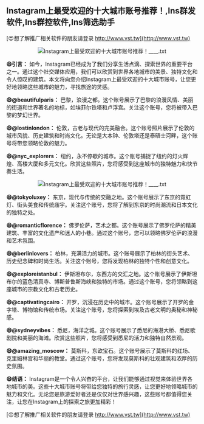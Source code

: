 ## **Instagram上最受欢迎的十大城市账号推荐！,Ins群发软件,Ins群控软件,Ins筛选助手**

[😍想了解推广相关软件的朋友请登录 http://www.vst.tw](http://www.vst.tw)

 <center><img src="https://vst.tw/MP4/tuiguang/png/0.png" alt="Instagram上最受欢迎的十大城市账号推荐！____.txt"></center>

**😄引言：**
如今，Instagram已经成为了我们分享生活点滴、探索世界的重要平台之一。通过这个社交媒体应用，我们可以欣赏到世界各地城市的美景、独特文化和令人惊叹的建筑。本文将向您介绍Instagram上最受欢迎的十大城市账号，让您更好地领略这些城市的魅力，寻找旅途的灵感。

**😄@beautifulparis：**
巴黎，浪漫之都。这个账号展示了巴黎的浪漫风情、美丽的街道和世界著名的地标，如埃菲尔铁塔和卢浮宫。关注这个账号，您将被带入巴黎的梦幻世界。

**😄@lostinlondon：**
伦敦，古老与现代的完美融合。这个账号照片展示了伦敦的城市风貌、历史建筑和时尚文化。无论是大本钟、伦敦塔还是泰晤士河畔，这个账号将带您领略伦敦的魅力。

**😄@nyc_explorers：**
纽约，永不停歇的城市。这个账号捕捉了纽约的灯火辉煌、高楼大厦和多元文化。欣赏这些照片，您将感受到这座城市的独特魅力和快节奏生活。

 <center><img src="https://vst.tw/MP4/tuiguang/png/1.png" alt="Instagram上最受欢迎的十大城市账号推荐！____.txt"></center>

**😄@tokyoluxey：**
东京，现代与传统的交融之地。这个账号展示了东京的霓虹灯、街头美食和传统庙宇。关注这个账号，您将了解到东京的时尚潮流和日本文化的独特之处。

**😄@romanticflorence：**
佛罗伦萨，艺术之都。这个账号展示了佛罗伦萨的精美建筑、丰富的文化遗产和迷人的小巷。通过这个账号，您可以领略佛罗伦萨的浪漫和艺术氛围。

**😄@berlinlovers：**
柏林，充满活力的城市。这个账号展示了柏林的街头艺术、历史纪念碑和时尚生活。关注这个账号，您将发现柏林的独特个性和创意文化。

**😄@exploreistanbul：**
伊斯坦布尔，东西方的交汇之地。这个账号展示了伊斯坦布尔的蓝色清真寺、博斯普鲁斯海峡和独特的市场。通过这个账号，您将领略到这座城市的宗教文化和古老历史。

**😄@captivatingcairo：**
开罗，沉浸在历史中的城市。这个账号展示了开罗的金字塔、博物馆和传统市场。关注这个账号，您将探索到埃及古老文明的奥秘和神秘感。

**😄@sydneyvibes：**
悉尼，海洋之城。这个账号展示了悉尼的海港大桥、悉尼歌剧院和美丽的海滩。欣赏这些照片，您将感受到悉尼的活力和独特自然景观。

**😄@amazing_moscow：**
莫斯科，东欧宝石。这个账号展示了莫斯科的红场、克里姆林宫和华丽的教堂。通过这个账号，您将发现莫斯科的壮观建筑和浓厚的历史氛围。

**😄结语：**
Instagram是一个令人兴奋的平台，让我们能够通过视觉来体验世界各地城市的美。这些十大城市账号将带给您独特的旅行灵感，让您更好地领略城市的魅力和文化。无论您是旅游爱好者还是仅仅对世界感兴趣，这些账号都值得您关注，让您在Instagram上的探索之旅更加精彩！

[😍想了解推广相关软件的朋友请登录 http://www.vst.tw](http://www.vst.tw)



